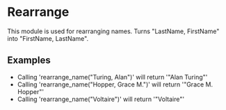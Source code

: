 Rearrange
=========

This module is used for rearranging names.
Turns "LastName, FirstName" into "FirstName, LastName".

## Examples

* Calling 'rearrange_name("Turing, Alan")' will return '"Alan Turing"'
* Calling 'rearrange_name("Hopper, Grace M.")' will return '"Grace M. Hopper"'
* Calling 'rearrange_name("Voltaire")' will return '"Voltaire"'

